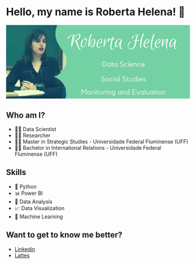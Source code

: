 # **Hello, my name is Roberta Helena!** 👋

![GitHub Logo](Github.png)

## Who am I?
* 👩‍💻 Data Scientist
* 🕵️‍♀️ Researcher
* 👩‍🏫 Master in Strategic Studies - Universidade Federal Fluminense (UFF)
* 👩‍🎓 Bachelor in International Relations - Universidade Federal Fluminense (UFF)

## Skills
* 🐍 Python
* 📊 Power BI
* 🧮 Data Analysis
* 📈 Data Visualization
* 🔮 Machine Learning

## Want to get to know me better?
* [Linkedin](https://www.linkedin.com/in/robertahelena/)
* [Lattes](http://lattes.cnpq.br/5305138501953499)
